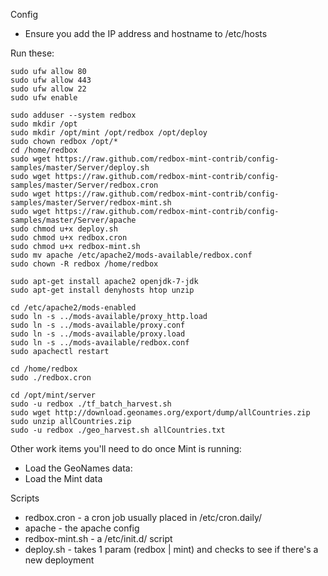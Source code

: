 Config
* Ensure you add the IP address and hostname to /etc/hosts

Run these:

    sudo ufw allow 80
    sudo ufw allow 443
    sudo ufw allow 22
    sudo ufw enable
    
    sudo adduser --system redbox
    sudo mkdir /opt
    sudo mkdir /opt/mint /opt/redbox /opt/deploy
    sudo chown redbox /opt/*
    cd /home/redbox
    sudo wget https://raw.github.com/redbox-mint-contrib/config-samples/master/Server/deploy.sh
    sudo wget https://raw.github.com/redbox-mint-contrib/config-samples/master/Server/redbox.cron
    sudo wget https://raw.github.com/redbox-mint-contrib/config-samples/master/Server/redbox-mint.sh
    sudo wget https://raw.github.com/redbox-mint-contrib/config-samples/master/Server/apache
    sudo chmod u+x deploy.sh
    sudo chmod u+x redbox.cron
    sudo chmod u+x redbox-mint.sh
    sudo mv apache /etc/apache2/mods-available/redbox.conf
    sudo chown -R redbox /home/redbox
    
    sudo apt-get install apache2 openjdk-7-jdk
    sudo apt-get install denyhosts htop unzip

    cd /etc/apache2/mods-enabled
    sudo ln -s ../mods-available/proxy_http.load
    sudo ln -s ../mods-available/proxy.conf 
    sudo ln -s ../mods-available/proxy.load
    sudo ln -s ../mods-available/redbox.conf
    sudo apachectl restart

    cd /home/redbox
    sudo ./redbox.cron

    cd /opt/mint/server
    sudo -u redbox ./tf_batch_harvest.sh
    sudo wget http://download.geonames.org/export/dump/allCountries.zip
    sudo unzip allCountries.zip
    sudo -u redbox ./geo_harvest.sh allCountries.txt


Other work items you'll need to do once Mint is running:
* Load the GeoNames data: 
* Load the Mint data

Scripts
* redbox.cron - a cron job usually placed in /etc/cron.daily/
* apache - the apache config
* redbox-mint.sh - a /etc/init.d/ script
* deploy.sh - takes 1 param (redbox | mint) and checks to see if there's a new deployment
